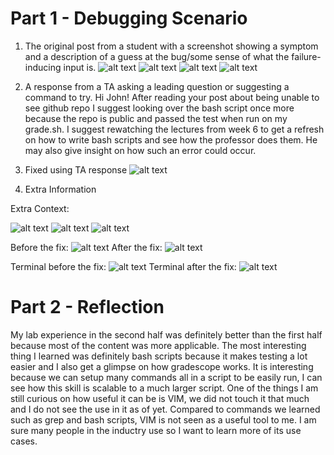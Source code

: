 # Part 1 - Debugging Scenario
1. The original post from a student with a screenshot showing a symptom and a description of a guess at the bug/some sense of what the failure-inducing input is.
![alt text](1.png)
![alt text](2.png)
![alt text](3.png)
![alt text](4.png)

2. A response from a TA asking a leading question or suggesting a command to try.
Hi John! After reading your post about being unable to see github repo I suggest looking over the bash script once more because the repo is public and passed the test when run on my grade.sh. I suggest rewatching the lectures from week 6 to get a refresh on how to write bash scripts and see how the professor does them. He may also give insight on how such an error could occur.

3. Fixed using TA response
![alt text](5.png)

4. Extra Information

Extra Context:

![alt text](file.png)
![alt text](list.png)
![alt text](test.png)

Before the fix:
![alt text](before.png)
After the fix:
![alt text](after.png)

Terminal before the fix:
![alt text](error.png)
Terminal after the fix:
![alt text](5.png)

# Part 2 - Reflection
My lab experience in the second half was definitely better than the first half because most of the content was more applicable. The most interesting thing I learned was definitely bash scripts because it makes testing a lot easier and I also get a glimpse on how gradescope works. It is interesting because we can setup many commands all in a script to be easily run, I can see how this skill is scalable to a much larger script. One of the things I am still curious on how useful it can be is VIM, we did not touch it that much and I do not see the use in it as of yet. Compared to commands we learned such as grep and bash scripts, VIM is not seen as a useful tool to me. I am sure many people in the inductry use so I want to learn more of its use cases.
